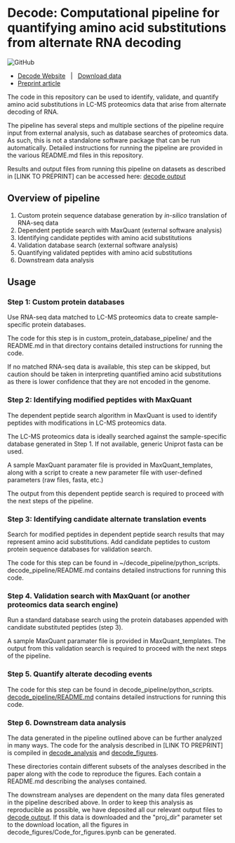 # Decode: Computational pipeline for quantifying amino acid substitutions from alternate RNA decoding

![GitHub](https://img.shields.io/github/license/SlavovLab/DO-MS.svg)

* [Decode Website](https://decode.slavovlab.net) &nbsp; | &nbsp; [Download data](https://decode.slavovlab.net/mass-spec/data)
* [Preprint article](https://decode.slavovlab.net)


The code in this repository can be used to identify, validate, and quantify amino acid substitutions in LC-MS proteomics data that arise from alternate decoding of RNA.

The pipeline has several steps and multiple sections of the pipeline require input from external analysis, such as database searches of proteomics data. As such, this is not a standalone software package that can be run automatically. Detailed instructions for running the pipeline are provided in the various README.md files in this repository.

Results and output files from running this pipeline on datasets as described in [LINK TO PREPRINT] can be accessed here: [decode output](https://drive.google.com/open?id=15YoTBTZh4MdtAqHbibkYieEqyLyFi5hb&usp=drive_fs)

## Overview of pipeline
1. Custom protein sequence database generation by *in-silico* translation of RNA-seq data
2. Dependent peptide search with MaxQuant (external software analysis)
3. Identifying candidate peptides with amino acid substitutions
4. Validation database search (external software analysis)
5. Quantifying validated peptides with amino acid substitutions
6. Downstream data analysis

## Usage
### Step 1: Custom protein databases
Use RNA-seq data matched to LC-MS proteomics data to create sample-specific protein databases.

The code for this step is in custom_protein_database_pipeline/ and the README.md in that directory contains detailed instructions for running the code.

If no matched RNA-seq data is available, this step can be skipped, but caution should be taken in interpreting quantified amino acid substitutions as there is lower confidence that they are not encoded in the genome.

### Step 2: Identifying modified peptides with MaxQuant
The dependent peptide search algorithm in MaxQuant is used to identify peptides with modifications in LC-MS proteomics data.

The LC-MS proteomics data is ideally searched against the sample-specific database generated in Step 1. If not available, generic Uniprot fasta can be used.

A sample MaxQuant paramater file is provided in MaxQuant_templates, along with a script to create a new parameter file with user-defined parameters (raw files, fasta, etc.)

The output from this dependent peptide search is required to proceed with the next steps of the pipeline.

### Step 3: Identifying candidate alternate translation events
Search for modified peptides in dependent peptide search results that may represent amino acid substitutions. Add candidate peptides to custom protein sequence databases for validation search.

The code for this step can be found in ~/decode_pipeline/python_scripts. decode_pipeline/README.md contains detailed instructions for running this code.

### Step 4. Validation search with MaxQuant (or another proteomics data search engine)
Run a standard database search using the protein databases appended with candidate substituted peptides (step 3).

A sample MaxQuant paramater file is provided in MaxQuant_templates. The output from this validation search is required to proceed with the next steps of the pipeline.

### Step 5. Quantify alterate decoding events
The code for this step can be found in decode_pipeline/python_scripts. [decode_pipeline/README.md](decode_pipeline/README.md) contains detailed instructions for running this code.

### Step 6. Downstream data analysis
The data generated in the pipeline outlined above can be further analyzed in many ways. The code for the analysis described in [LINK TO PREPRINT] is compiled in [decode_analysis](decode_analysis) and [decode_figures](decode_figures).

These directories contain different subsets of the analyses described in the paper along with the code to reproduce the figures. Each contain a README.md describing the analyses contained.

The downstream analyses are dependent on the many data files generated in the pipeline described above. In order to keep this analysis as reproducible as possible, we have deposited all our relevant output files to [decode output](https://drive.google.com/open?id=15YoTBTZh4MdtAqHbibkYieEqyLyFi5hb&usp=drive_fs). If this data is downloaded and the "proj_dir" parameter set to the download location, all the figures in decode_figures/Code_for_figures.ipynb can be generated.
